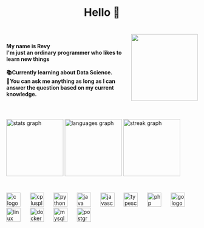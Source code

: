 <h1 align="center">Hello 👋</h1>

###

<br clear="both">

<img align="right" height="175" src="https://i.pinimg.com/originals/8e/ad/82/8ead820f1acc60537136c09b8171eac7.gif"  />

###

<h4 align="left">My name is Revy<br>I'm just an ordinary programmer who likes to learn new things<br><br>📚Currently learning about Data Science.<br>💭You can ask me anything as long as I can answer the question based on my current knowledge.</h4>

###

<br>

<br clear="both">

<div align="left">
  <img src="https://github-readme-stats.vercel.app/api?username=revprm&hide_title=false&hide_rank=false&show_icons=true&include_all_commits=true&count_private=true&disable_animations=false&theme=tokyonight&locale=en&hide_border=true&order=1" height="150" alt="stats graph"  />
  <img src="https://github-readme-stats.vercel.app/api/top-langs?username=revprm&locale=en&hide_title=false&layout=compact&card_width=320&langs_count=8&theme=tokyonight&hide_border=true&order=2" height="150" alt="languages graph"  />
  <img src="https://streak-stats.demolab.com?user=revprm&locale=en&mode=weekly&theme=tokyonight&hide_border=true&border_radius=10&order=3" height="150" alt="streak graph"  />
</div>

###

<br clear="both">

<div align="left">
  <img src="https://skillicons.dev/icons?i=c" height="37" alt="c logo"  />
  <img width="17" />
  <img src="https://skillicons.dev/icons?i=cpp" height="37" alt="cplusplus logo"  />
  <img width="17" />
  <img src="https://skillicons.dev/icons?i=py" height="37" alt="python logo"  />
  <img width="17" />
  <img src="https://skillicons.dev/icons?i=java" height="37" alt="java logo"  />
  <img width="17" />
  <img src="https://skillicons.dev/icons?i=js" height="37" alt="javascript logo"  />
  <img width="17" />
  <img src="https://skillicons.dev/icons?i=ts" height="37" alt="typescript logo"  />
  <img width="17" />
  <img src="https://skillicons.dev/icons?i=php" height="37" alt="php logo"  />
  <img width="17" />
  <img src="https://skillicons.dev/icons?i=go" height="37" alt="go logo"  />
  <img width="17" />
  <img src="https://skillicons.dev/icons?i=linux" height="37" alt="linux logo"  />
  <img width="17" />
  <img src="https://skillicons.dev/icons?i=docker" height="37" alt="docker logo"  />
  <img width="17" />
  <img src="https://skillicons.dev/icons?i=mysql" height="37" alt="mysql logo"  />
  <img width="17" />
  <img src="https://skillicons.dev/icons?i=postgres" height="37" alt="postgresql logo"  />
</div>

###
